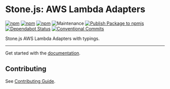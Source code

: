 # Stone.js: AWS Lambda Adapters

[![npm](https://img.shields.io/npm/l/@stone-js/aws-lambda-adapter)](https://opensource.org/licenses/Apache-2.0)
[![npm](https://img.shields.io/npm/v/@stone-js/aws-lambda-adapter)](https://www.npmjs.com/package/@stone-js/aws-lambda-adapter)
[![npm](https://img.shields.io/npm/dm/@stone-js/aws-lambda-adapter)](https://www.npmjs.com/package/@stone-js/aws-lambda-adapter)
![Maintenance](https://img.shields.io/maintenance/yes/2025)
[![Publish Package to npmjs](https://github.com/stonemjs/aws-lambda-adapter/actions/workflows/release.yml/badge.svg)](https://github.com/stonemjs/aws-lambda-adapter/actions/workflows/release.yml)
[![Dependabot Status](https://img.shields.io/badge/Dependabot-enabled-brightgreen.svg?logo=dependabot)](https://github.com/stonemjs/aws-lambda-adapter/network/updates)
[![Conventional Commits](https://img.shields.io/badge/Conventional%20Commits-1.0.0-yellow.svg)](https://conventionalcommits.org)

Stone.js AWS Lambda Adapters with typings.

---

Get started with the [documentation](https://stonejs.com/docs/http/aws-lambda-adapter).


## Contributing

See [Contributing Guide](https://github.com/stonemjs/aws-lambda-adapter/blob/main/CONTRIBUTING.md).